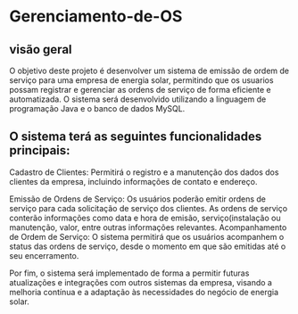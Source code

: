 # Gerenciamento-de-OS

## visão geral

O objetivo deste projeto é desenvolver um sistema de emissão de ordem de serviço para uma empresa de energia solar,
permitindo que os usuarios possam registrar e gerenciar as ordens de serviço de forma eficiente e automatizada.
O sistema será desenvolvido utilizando a linguagem de programação Java e o banco de dados MySQL.

## O sistema terá as seguintes funcionalidades principais:

Cadastro de Clientes: Permitirá o registro e a manutenção dos dados dos clientes da empresa, incluindo informações de contato e
endereço.

Emissão de Ordens de Serviço: Os usuários poderão emitir ordens de serviço para cada solicitação de serviço dos clientes.
As ordens de serviço conterão informações como data e hora de emisão, serviço(instalação ou manutenção, valor, entre outras
informações relevantes.
Acompanhamento de Ordem de Serviço: O sistema permitirá que os usuários acompanhem o status das ordens de serviço, desde o momento
em que são emitidas até o seu encerramento.

Por fim, o sistema será implementado de forma a permitir futuras atualizações e integrações com outros sistemas da empresa, visando
a melhoria contínua e a adaptação às necessidades do negócio de energia solar.
